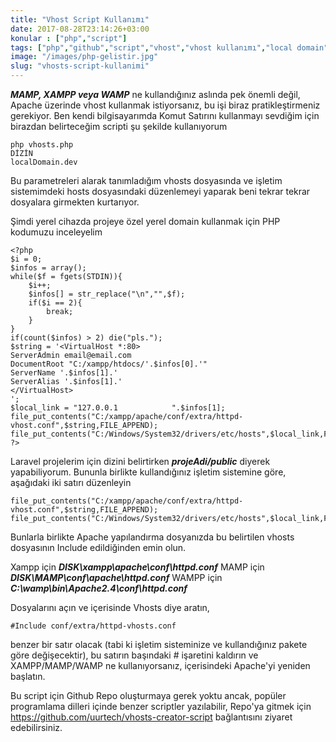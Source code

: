 ```yaml
---
title: "Vhost Script Kullanımı"
date: 2017-08-28T23:14:26+03:00
konular : ["php","script"]
tags: ["php","github","script","vhost","vhost kullanımı","local domain"]
image: "/images/php-gelistir.jpg"
slug: "vhosts-script-kullanimi"
---
```


***MAMP, XAMPP veya WAMP*** ne kullandığınız aslında pek önemli değil, Apache üzerinde vhost kullanmak istiyorsanız, bu işi biraz pratikleştirmeniz gerekiyor. Ben kendi bilgisayarımda Komut Satırını kullanmayı sevdiğim için birazdan belirteceğim scripti şu şekilde kullanıyorum

    php vhosts.php
    DİZİN
    localDomain.dev

Bu parametreleri alarak tanımladığım vhosts dosyasında ve işletim sistemimdeki hosts dosyasındaki düzenlemeyi yaparak beni tekrar tekrar dosyalara girmekten kurtarıyor.

Şimdi yerel cihazda projeye özel yerel domain kullanmak için PHP kodumuzu inceleyelim

    <?php
    $i = 0;
    $infos = array();
    while($f = fgets(STDIN)){
        $i++;
        $infos[] = str_replace("\n","",$f);
        if($i == 2){
            break;
        }
    }
    if(count($infos) > 2) die("pls.");
    $string = '<VirtualHost *:80>
    ServerAdmin email@email.com
    DocumentRoot "C:/xampp/htdocs/'.$infos[0].'"
    ServerName '.$infos[1].'
    ServerAlias '.$infos[1].'
    </VirtualHost>
    ';
    $local_link = "127.0.0.1            ".$infos[1];
    file_put_contents("C:/xampp/apache/conf/extra/httpd-vhost.conf",$string,FILE_APPEND);
    file_put_contents("C:/Windows/System32/drivers/etc/hosts",$local_link,FILE_APPEND);
    ?>

Laravel projelerim için dizini belirtirken ***projeAdi/public*** diyerek yapabiliyorum. 
Bununla birlikte kullandığınız işletim sistemine göre, aşağıdaki iki satırı düzenleyin

    file_put_contents("C:/xampp/apache/conf/extra/httpd-vhost.conf",$string,FILE_APPEND);
    file_put_contents("C:/Windows/System32/drivers/etc/hosts",$local_link,FILE_APPEND);

Bunlarla birlikte Apache yapılandırma dosyanızda bu belirtilen vhosts dosyasının Include edildiğinden emin olun. 

Xampp için ***DISK\xampp\apache\conf\httpd.conf***
MAMP için ***DISK\MAMP\conf\apache\httpd.conf***
WAMPP için ***C:\wamp\bin\Apache2.4\conf\httpd.conf***

Dosyalarını açın ve içerisinde Vhosts diye aratın, 

    #Include conf/extra/httpd-vhosts.conf

benzer bir satır olacak (tabi ki işletim sisteminize ve kullandığınız pakete göre değişecektir), bu satırın başındaki # işaretini kaldırın ve XAMPP/MAMP/WAMP ne kullanıyorsanız, içerisindeki Apache'yi yeniden başlatın.

Bu script için Github Repo oluşturmaya gerek yoktu ancak, popüler programlama dilleri içinde benzer scriptler yazılabilir, Repo'ya gitmek için <a href="https://github.com/uurtech/vhosts-creator-script" target="_blank">https://github.com/uurtech/vhosts-creator-script</a> bağlantısını ziyaret edebilirsiniz.